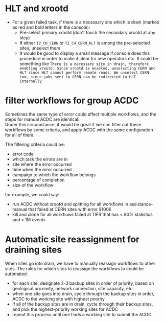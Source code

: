 # HLT and xrootd

-   For a given failed task, if there is a necessary site which is drain (marked as red and bold letters in the console):
    -   Pre-select primary xrootd (don't touch the secondary xrootd at any step)
    -   If either `T2_CH_CERN` or `T2_CH_CERN_HLT` is among the pre-selected sites, unselect them
    -   It would be good to display a small message if console does this procedure in order to make it clear for new operators etc. It could be something like `There is a necessary site in drain, therefore enabling xrootd. Since xrootd is enabled, unselecting CERN and HLT since HLT cannot perform remote reads. We unselect CERN too, since jobs sent to CERN can be redirected to HLT internally`

# filter workflows for group ACDC

Sometimes the same type of error could affect multiple workflows, and the steps for manual ACDC are identical.  
Under this circumstance, it would be great if we can filter out these workflows by some criteria,
and apply ACDC with the same configuration for all of them.

The filtering criteria could be:
-   error code
-   which task the errors are in
-   site where the error occurred
-   time when the error occurred
-   campaign to which the workflow belongs
-   percentage of completion
-   size of the workflow

for example, we could say:
-   run ACDC without xrootd and splitting for all workflows in assistance-manual that failed at CERN sites with error 91009
-   kill and clone for all workflows failed at TIFR that has < 90% statistics and < 1M events

# Automatic site reassignment for draining sites
When sites go into drain, we have to manually reassign workflows to other sites. The rules for which sites to reassign the workflows to could be automated:

-   for each site, designate 2-3 backup sites in order of priority, based on geological proximity, network connection, site capacity, etc.
-   when one site goes into drain, cycle through the backup sites in order, ACDC to the working site with highest priority 
-   if all of the backup sites are in drain, cycle through their backup sites, and pick the highest-priority working sites for ACDC
-   repeat this process until one finds a working site to submit the ACDC